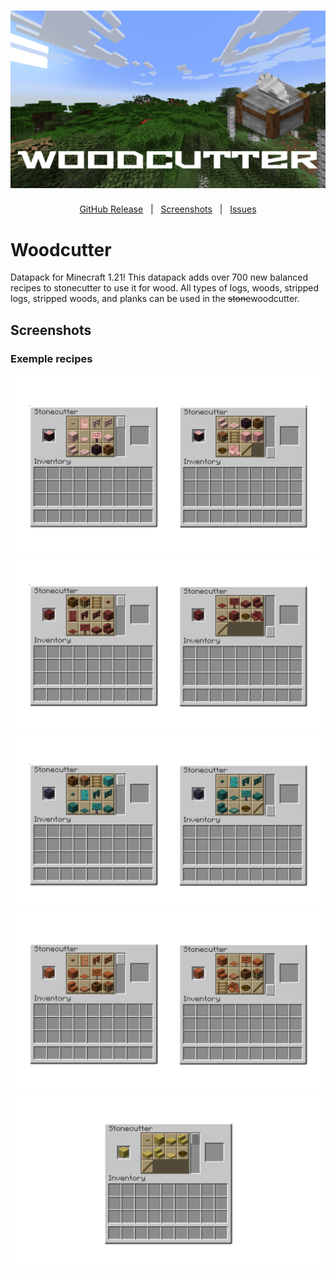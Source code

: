 <h1 id="topBanner"align="center">
    <img src=".github\resources\BannerWoodCutter.png" alt="Woodcutter Banner" />
</h1>

<div align="center">
    
[GitHub Release][release]&nbsp;&nbsp;&nbsp;|&nbsp;&nbsp;&nbsp;[Screenshots](#screenshots)&nbsp;&nbsp;&nbsp;|&nbsp;&nbsp;&nbsp;[Issues][issues]
</div>

<h1>Woodcutter</h1>
Datapack for Minecraft 1.21! This datapack adds over 700 new balanced recipes to stonecutter to use it for wood. All types of logs, woods, stripped logs, stripped woods, and planks can be used in the <del>stone</del>woodcutter.

<h2 id="screenshots">Screenshots</h2>

<h3>Exemple recipes</h3>
<img src=".github/resources/log.png" />

<img src=".github/resources/strippedlog.png" />

<img src=".github/resources/wood.png" />

<img src=".github/resources/strippedwood.png" />

<img src=".github/resources/plank.png" />

[release]:https://github.com/ChillCraftDevelopment/Woodcutter/releases/latest "Latest Release (external link)"
[issues]:https://github.com/ChillCraftDevelopment/Woodcutter/issues "Issues (external link)"
